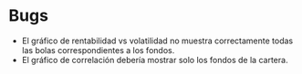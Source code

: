 # Bugs

- El gráfico de rentabilidad vs volatilidad no muestra correctamente todas las bolas correspondientes a los fondos.
- El gráfico de correlación debería mostrar solo los fondos de la cartera.
